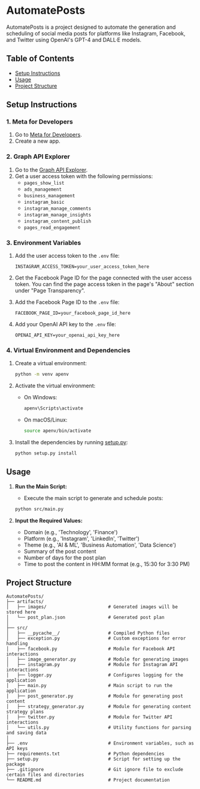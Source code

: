 # AutomatePosts

AutomatePosts is a project designed to automate the generation and scheduling of social media posts for platforms like Instagram, Facebook, and Twitter using OpenAI's GPT-4 and DALL·E models.

## Table of Contents

- [Setup Instructions](#setup-instructions)
- [Usage](#usage)
- [Project Structure](#project-structure)

## Setup Instructions

### 1. Meta for Developers
1. Go to [Meta for Developers](https://developers.facebook.com/).
2. Create a new app.

### 2. Graph API Explorer
1. Go to the [Graph API Explorer](https://developers.facebook.com/tools/explorer/).
2. Get a user access token with the following permissions:
    - `pages_show_list`
    - `ads_management`
    - `business_management`
    - `instagram_basic`
    - `instagram_manage_comments`
    - `instagram_manage_insights`
    - `instagram_content_publish`
    - `pages_read_engagement`

### 3. Environment Variables
1. Add the user access token to the `.env` file:
    ```env
    INSTAGRAM_ACCESS_TOKEN=your_user_access_token_here
    ```

2. Get the Facebook Page ID for the page connected with the user access token. You can find the page access token in the page's "About" section under "Page Transparency".
3. Add the Facebook Page ID to the `.env` file:
    ```env
    FACEBOOK_PAGE_ID=your_facebook_page_id_here
    ```

4. Add your OpenAI API key to the `.env` file:
    ```env
    OPENAI_API_KEY=your_openai_api_key_here
    ```

### 4. Virtual Environment and Dependencies
1. Create a virtual environment:
    ```sh
    python -m venv apenv
    ```

2. Activate the virtual environment:
    - On Windows:
        ```sh
        apenv\Scripts\activate
        ```
    - On macOS/Linux:
        ```sh
        source apenv/bin/activate
        ```

3. Install the dependencies by running [setup.py](#):
    ```sh
    python setup.py install
    ```

## Usage

1. **Run the Main Script:**
   - Execute the main script to generate and schedule posts:
    ```sh
    python src/main.py
    ```

2. **Input the Required Values:**
   - Domain (e.g., 'Technology', 'Finance')
   - Platform (e.g., 'Instagram', 'LinkedIn', 'Twitter')
   - Theme (e.g., 'AI & ML', 'Business Automation', 'Data Science')
   - Summary of the post content
   - Number of days for the post plan
   - Time to post the content in HH:MM format (e.g., 15:30 for 3:30 PM)

## Project Structure

```plaintext
AutomatePosts/
├── artifacts/
│   ├── images/                       # Generated images will be stored here
│   └── post_plan.json                # Generated post plan
│   
├── src/
│   ├── __pycache__/                  # Compiled Python files
│   ├── exception.py                  # Custom exceptions for error handling
│   ├── facebook.py                   # Module for Facebook API interactions
│   ├── image_generator.py            # Module for generating images
│   ├── instagram.py                  # Module for Instagram API interactions
│   ├── logger.py                     # Configures logging for the application
│   ├── main.py                       # Main script to run the application
│   ├── post_generator.py             # Module for generating post content
│   ├── strategy_generator.py         # Module for generating content strategy plans
│   ├── twitter.py                    # Module for Twitter API interactions
│   └── utils.py                      # Utility functions for parsing and saving data
│   
├── .env                              # Environment variables, such as API keys
├── requirements.txt                  # Python dependencies
├── setup.py                          # Script for setting up the package
├── .gitignore                        # Git ignore file to exclude certain files and directories
└── README.md                         # Project documentation